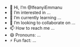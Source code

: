 - 👋 Hi, I’m @IfeanyiEmmanu
- 👀 I’m interested in ...
- 🌱 I’m currently learning ...
- 💞️ I’m looking to collaborate on ...
- 📫 How to reach me ...
- 😄 Pronouns: ...
- ⚡ Fun fact: ...

<!---
IfeanyiEmmanu/IfeanyiEmmanu is a ✨ special ✨ repository because its `README.md` (this file) appears on your GitHub profile.
You can click the Preview link to take a look at your changes.
--->
